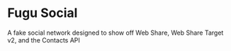 # Fugu Social

A fake social network designed to show off Web Share, Web Share Target v2, and the Contacts API
